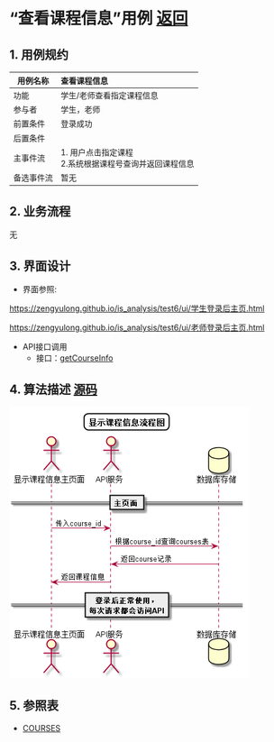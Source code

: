 # “查看课程信息”用例 [返回](../README.md)

## 1. 用例规约

|用例名称|查看课程信息|
|-------|:-------------|
|功能|学生/老师查看指定课程信息|
|参与者|学生，老师|
|前置条件| 登录成功|
|后置条件||
|主事件流| 1. 用户点击指定课程<br/>2.系统根据课程号查询并返回课程信息<br/>|
|备选事件流|暂无|

## 2. 业务流程
无

## 3. 界面设计
- 界面参照:

https://zengyulong.github.io/is_analysis/test6/ui/学生登录后主页.html

https://zengyulong.github.io/is_analysis/test6/ui/老师登录后主页.html
- API接口调用
    - 接口：[getCourseInfo](../接口1/getCourseInfo.md)

## 4. 算法描述 [源码](../流程图/查看课程信息.wsd)
![查看课程信息](../images/流程图/查看课程信息.png)
    
## 5. 参照表

- [COURSES](../数据库设计/数据库设计.md/#COURSES)